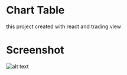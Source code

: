 # Chart Table
this project created with react and trading view 

# Screenshot
![alt text](https://i.imgur.com/H54IEBT.png)
